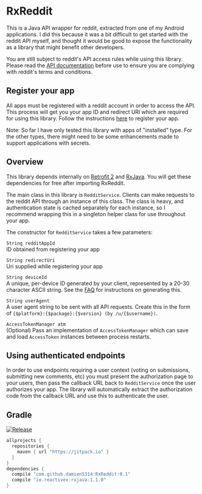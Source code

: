 # RxReddit

This is a Java API wrapper for reddit, extracted from one of my Android applications. I did this because it was a bit difficult to get started with the reddit API myself, and thought it would be good to expose the functionality as a library that might benefit other developers.

You are still subject to reddit's API access rules while using this library. Please read the [API documentation](https://github.com/reddit/reddit/wiki/API) before use to ensure you are complying with reddit's terms and conditions.

## Register your app
All apps must be registered with a reddit account in order to access the API. This process will get you your app ID and redirect URI which are required for using this library. Follow the instructions [here](https://www.reddit.com/prefs/apps) to register your app.

Note: So far I have only tested this library with apps of "installed" type. For the other types, there might need to be some enhancements made to support applications with secrets.

## Overview
This library depends internally on [Retrofit 2](http://square.github.io/retrofit/) and [RxJava](https://github.com/ReactiveX/RxJava). You will get these dependencies for free after importing RxReddit.

The main class in this library is `RedditService`. Clients can make requests to the reddit API through an instance of this class. The class is heavy, and authentication state is cached separately for each instance, so I recommend wrapping this in a singleton helper class for use throughout your app.

The constructor for `RedditService` takes a few parameters:

`String redditAppId`  
ID obtained from registering your app

`String redirectUri`  
Uri supplied while registering your app

`String deviceId`  
A unique, per-device ID generated by your client, represented by a 20-30 character ASCII string. See the [FAQ](https://github.com/reddit/reddit/wiki/OAuth2) for instructions on generating this.

`String userAgent`  
A user agent string to be sent with all API requests. Create this in the form of `{$platform}:{$package}:{$version} (by /u/{$username})`.

`AccessTokenManager atm`  
(Optional) Pass an implementation of `AccessTokenManager` which can save and load `AccessToken` instances between process restarts.

## Using authenticated endpoints

In order to use endpoints requiring a user context (voting on submissions, submitting new comments, etc) you must present the authorization page to your users, then pass the callback URL back to `RedditService` once the user authorizes your app. The library will automatically extract the authorization code from the callback URL and use this to authenticate the user.

## Gradle

[![Release](https://jitpack.io/v/damien5314/RxReddit.svg)](https://jitpack.io/#damien5314/RxReddit)

```gradle
allprojects {
  repositories {
    maven { url "https://jitpack.io" }
  }
}
dependencies {
  compile "com.github.damien5314:RxReddit:0.1"
  compile "io.reactivex:rxjava:1.1.0"
}
```